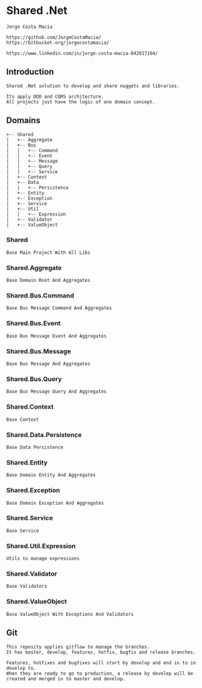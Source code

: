 # Shared .Net

	Jorge Costa Macia

	https://github.com/JorgeCostaMacia/
	https://bitbucket.org/jorgecostamacia/

    https://www.linkedin.com/in/jorge-costa-macia-842817164/



## Introduction

    Shared .Net solution to develop and share nuggets and libraries.
    
    Its apply DDD and CQRS architecture.
    All projects just have the logic of one domain concept.


## Domains

```
+-- Shared
|   +-- Aggregate
|   +-- Bus
|   |   +-- Command
|   |   +-- Event
|   |   +-- Message
|   |   +-- Query
|   |   +-- Service
|   +-- Context
|   +-- Data
|   |   +-- Persistence
|   +-- Entity
|   +-- Exception
|   +-- Service
|   +-- Util
|   |   +-- Expression
|   +-- Validator
|   +-- ValueObject
```


### Shared

    Base Main Project With All Libs


### Shared.Aggregate

    Base Domain Root And Aggregates


### Shared.Bus.Command

    Base Bus Message Command And Aggregates


### Shared.Bus.Event

    Base Bus Message Event And Aggregates


### Shared.Bus.Message

    Base Bus Message And Aggregates


### Shared.Bus.Query

    Base Bus Message Query And Aggregates


### Shared.Context

    Base Context


### Shared.Data.Persistence

    Base Data Persistence
    

### Shared.Entity

    Base Domain Entity And Aggregates


### Shared.Exception

    Base Domain Exception And Aggregates


### Shared.Service

    Base Service


### Shared.Util.Expression

    Utils to manage expressions


### Shared.Validator

    Base Validators


### Shared.ValueObject

    Base ValueObject With Exceptions And Validators

## Git

    This reposity applies gitflow to manage the branches.
    It has master, develop, features, hotfix, bugfix and release branches.

    Features, hotfixes and bugfixes will start by develop and end in to in develop to.
    When they are ready to go to production, a release by develep will be created and merged in to master and develop.